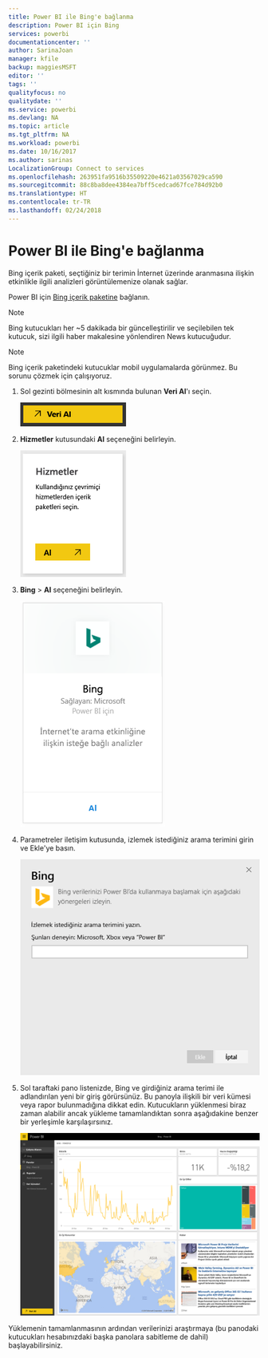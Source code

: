 ```yaml
---
title: Power BI ile Bing'e bağlanma
description: Power BI için Bing
services: powerbi
documentationcenter: ''
author: SarinaJoan
manager: kfile
backup: maggiesMSFT
editor: ''
tags: ''
qualityfocus: no
qualitydate: ''
ms.service: powerbi
ms.devlang: NA
ms.topic: article
ms.tgt_pltfrm: NA
ms.workload: powerbi
ms.date: 10/16/2017
ms.author: sarinas
LocalizationGroup: Connect to services
ms.openlocfilehash: 263951fa9516b35509220e4621a03567029ca590
ms.sourcegitcommit: 88c8ba8dee4384ea7bff5cedcad67fce784d92b0
ms.translationtype: HT
ms.contentlocale: tr-TR
ms.lasthandoff: 02/24/2018
---
```

# <a name="connect-to-bing-with-power-bi"></a>Power BI ile Bing'e bağlanma
Bing içerik paketi, seçtiğiniz bir terimin İnternet üzerinde aranmasına ilişkin etkinlikle ilgili analizleri görüntülemenize olanak sağlar.

Power BI için [Bing içerik paketine](https://app.powerbi.com/groups/me/getdata/services/bing) bağlanın.

>[!NOTE]
>Bing kutucukları her ~5 dakikada bir güncelleştirilir ve seçilebilen tek kutucuk, sizi ilgili haber makalesine yönlendiren News kutucuğudur. 

>[!NOTE]
>Bing içerik paketindeki kutucuklar mobil uygulamalarda görünmez. Bu sorunu çözmek için çalışıyoruz.

1. Sol gezinti bölmesinin alt kısmında bulunan **Veri Al**'ı seçin.
   
    ![](media/service-connect-to-bing/getdata.png)
2. **Hizmetler** kutusundaki **Al** seçeneğini belirleyin.
   
    ![](media/service-connect-to-bing/services.png)
3. **Bing** > **Al** seçeneğini belirleyin.
   
    ![](media/service-connect-to-bing/bing.png)
4. Parametreler iletişim kutusunda, izlemek istediğiniz arama terimini girin ve Ekle'ye basın.
   
    ![](media/service-connect-to-bing/params.png)    
5. Sol taraftaki pano listenizde, Bing ve girdiğiniz arama terimi ile adlandırılan yeni bir giriş görürsünüz. Bu panoyla ilişkili bir veri kümesi veya rapor bulunmadığına dikkat edin. Kutucukların yüklenmesi biraz zaman alabilir ancak yükleme tamamlandıktan sonra aşağıdakine benzer bir yerleşimle karşılaşırsınız.
   
    ![](media/service-connect-to-bing/dashboard.png)

Yüklemenin tamamlanmasının ardından verilerinizi araştırmaya (bu panodaki kutucukları hesabınızdaki başka panolara sabitleme de dahil) başlayabilirsiniz.

